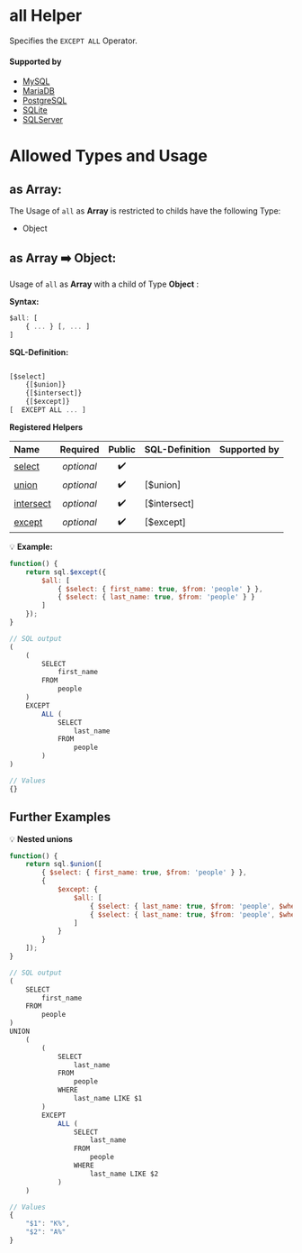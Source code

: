 # all Helper
Specifies the `EXCEPT ALL` Operator.

#### Supported by
- [MySQL](https://dev.mysql.com/doc/refman/5.7/en/union.html)
- [MariaDB](https://mariadb.com/kb/en/library/union)
- [PostgreSQL](https://www.postgresql.org/docs/9.5/static/queries-union.html)
- [SQLite](https://sqlite.org/syntax/compound-select-stmt.html)
- [SQLServer](https://docs.microsoft.com/en-us/sql/t-sql/language-elements/set-operators-union-transact-sql)

# Allowed Types and Usage

## as Array:

The Usage of `all` as **Array** is restricted to childs have the following Type:

- Object

## as Array :arrow_right: Object:

Usage of `all` as **Array** with a child of Type **Object** :

**Syntax:**

```javascript
$all: [
    { ... } [, ... ]
]
```

**SQL-Definition:**
```javascript

[$select]
	{[$union]}
	{[$intersect]}
	{[$except]}
[  EXCEPT ALL ... ]
```

**Registered Helpers**

Name|Required|Public|SQL-Definition|Supported by
:---|:------:|:----:|:-------------|:-----------
[select](../../../../../operators/select/)|*optional*|:heavy_check_mark:||
[union](../../../../../operators/union/)|*optional*|:heavy_check_mark:| [$union]|
[intersect](../../../../../operators/intersect/)|*optional*|:heavy_check_mark:| [$intersect]|
[except](../../../../../operators/except/)|*optional*|:heavy_check_mark:| [$except]|

:bulb: **Example:**
```javascript
function() {
    return sql.$except({
        $all: [
            { $select: { first_name: true, $from: 'people' } },
            { $select: { last_name: true, $from: 'people' } }
        ]
    });
}

// SQL output
(
    (
        SELECT
            first_name
        FROM
            people
    )
    EXCEPT
        ALL (
            SELECT
                last_name
            FROM
                people
        )
)

// Values
{}
```
## Further Examples

:bulb: **Nested unions**
```javascript
function() {
    return sql.$union([
        { $select: { first_name: true, $from: 'people' } },
        {
            $except: {
                $all: [
                    { $select: { last_name: true, $from: 'people', $where: { last_name: sql.startsWith('K') } } },
                    { $select: { last_name: true, $from: 'people', $where: { last_name: sql.startsWith('A') } } }
                ]
            }
        }
    ]);
}

// SQL output
(
    SELECT
        first_name
    FROM
        people
)
UNION
    (
        (
            SELECT
                last_name
            FROM
                people
            WHERE
                last_name LIKE $1
        )
        EXCEPT
            ALL (
                SELECT
                    last_name
                FROM
                    people
                WHERE
                    last_name LIKE $2
            )
    )

// Values
{
    "$1": "K%",
    "$2": "A%"
}
```

